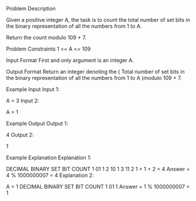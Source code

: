 Problem Description

Given a positive integer A, the task is to count the total number of set bits in the binary representation of all the numbers from 1 to A.

Return the count modulo 109 + 7.



Problem Constraints
1 <= A <= 109



Input Format
First and only argument is an integer A.



Output Format
Return an integer denoting the ( Total number of set bits in the binary representation of all the numbers from 1 to A )modulo 109 + 7.



Example Input
Input 1:

 A = 3
Input 2:

 A = 1


Example Output
Output 1:

 4
Output 2:

 1


Example Explanation
Explanation 1:

 DECIMAL    BINARY  SET BIT COUNT
    1          01        1
    2          10        1
    3          11        2
 1 + 1 + 2 = 4 
 Answer = 4 % 1000000007 = 4
Explanation 2:

 A = 1
  DECIMAL    BINARY  SET BIT COUNT
    1          01        1
 Answer = 1 % 1000000007 = 1
